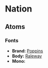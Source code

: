 # Nation

## Atoms

### Fonts

* **Brand:** [Poppins](https://fonts.google.com/specimen/Poppins)
* **Body:** [Raleway](https://fonts.google.com/specimen/Raleway)
* **Mono:** []()